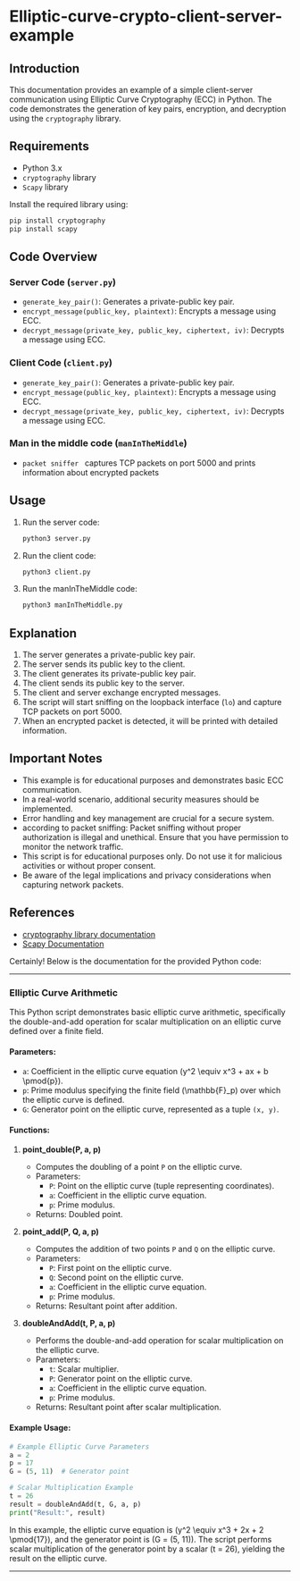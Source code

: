 # Elliptic-curve-crypto-client-server-example

## Introduction

This documentation provides an example of a simple client-server communication using Elliptic Curve Cryptography (ECC) in Python. The code demonstrates the generation of key pairs, encryption, and decryption using the `cryptography` library.

## Requirements

- Python 3.x
- `cryptography` library
- `Scapy` library

Install the required library using:

```bash
pip install cryptography
pip install scapy
```

## Code Overview

### Server Code (`server.py`)

- `generate_key_pair()`: Generates a private-public key pair.
- `encrypt_message(public_key, plaintext)`: Encrypts a message using ECC.
- `decrypt_message(private_key, public_key, ciphertext, iv)`: Decrypts a message using ECC.

### Client Code (`client.py`)

- `generate_key_pair()`: Generates a private-public key pair.
- `encrypt_message(public_key, plaintext)`: Encrypts a message using ECC.
- `decrypt_message(private_key, public_key, ciphertext, iv)`: Decrypts a message using ECC.

### Man in the middle code (`manInTheMiddle`)

- `packet sniffer ` captures TCP packets on port 5000 and prints information about encrypted packets

## Usage

1. Run the server code:
   ```bash
   python3 server.py
   ```

2. Run the client code:
   ```bash
   python3 client.py
   ```
3. Run the manInTheMiddle code:
   ```bash
   python3 manInTheMiddle.py
   ```

## Explanation

1. The server generates a private-public key pair.
2. The server sends its public key to the client.
3. The client generates its private-public key pair.
4. The client sends its public key to the server.
5. The client and server exchange encrypted messages.
6. The script will start sniffing on the loopback interface (`lo`) and capture TCP packets on port 5000.
7. When an encrypted packet is detected, it will be printed with detailed information.

## Important Notes

- This example is for educational purposes and demonstrates basic ECC communication.
- In a real-world scenario, additional security measures should be implemented.
- Error handling and key management are crucial for a secure system.
- according to packet sniffing: Packet sniffing without proper authorization is illegal and unethical. Ensure that you have permission to monitor the network traffic.
- This script is for educational purposes only. Do not use it for malicious activities or without proper consent.
- Be aware of the legal implications and privacy considerations when capturing network packets.


## References

- [cryptography library documentation](https://cryptography.io/en/latest/)
- [Scapy Documentation](https://scapy.readthedocs.io/en/latest/)


Certainly! Below is the documentation for the provided Python code:

---

### Elliptic Curve Arithmetic

This Python script demonstrates basic elliptic curve arithmetic, specifically the double-and-add operation for scalar multiplication on an elliptic curve defined over a finite field.

#### Parameters:
- `a`: Coefficient in the elliptic curve equation \(y^2 \equiv x^3 + ax + b \pmod{p}\).
- `p`: Prime modulus specifying the finite field \(\mathbb{F}_p\) over which the elliptic curve is defined.
- `G`: Generator point on the elliptic curve, represented as a tuple `(x, y)`.
  
#### Functions:

1. **point_double(P, a, p)**
   - Computes the doubling of a point `P` on the elliptic curve.
   - Parameters:
     - `P`: Point on the elliptic curve (tuple representing coordinates).
     - `a`: Coefficient in the elliptic curve equation.
     - `p`: Prime modulus.
   - Returns: Doubled point.

2. **point_add(P, Q, a, p)**
   - Computes the addition of two points `P` and `Q` on the elliptic curve.
   - Parameters:
     - `P`: First point on the elliptic curve.
     - `Q`: Second point on the elliptic curve.
     - `a`: Coefficient in the elliptic curve equation.
     - `p`: Prime modulus.
   - Returns: Resultant point after addition.

3. **doubleAndAdd(t, P, a, p)**
   - Performs the double-and-add operation for scalar multiplication on the elliptic curve.
   - Parameters:
     - `t`: Scalar multiplier.
     - `P`: Generator point on the elliptic curve.
     - `a`: Coefficient in the elliptic curve equation.
     - `p`: Prime modulus.
   - Returns: Resultant point after scalar multiplication.

#### Example Usage:

```python
# Example Elliptic Curve Parameters
a = 2
p = 17
G = (5, 11)  # Generator point

# Scalar Multiplication Example
t = 26
result = doubleAndAdd(t, G, a, p)
print("Result:", result)
```

In this example, the elliptic curve equation is \(y^2 \equiv x^3 + 2x + 2 \pmod{17}\), and the generator point is \(G = (5, 11)\). The script performs scalar multiplication of the generator point by a scalar \(t = 26\), yielding the result on the elliptic curve.

---
